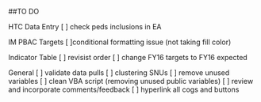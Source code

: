 
##TO DO


HTC Data Entry
[ ] check peds inclusions in EA

IM PBAC Targets
[ ]conditional formatting issue (not taking fill color)

Indicator Table
[ ] revisist order
[ ] change FY16 targets to FY16 expected

General
[ ] validate data pulls
[ ] clustering SNUs
[ ] remove unused variables
[ ] clean VBA script (removing unused public variables)
[ ] review and incorporate comments/feedback
[ ] hyperlink all cogs and buttons
